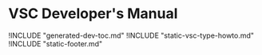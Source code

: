 # VSC Developer's Manual

!INCLUDE "generated-dev-toc.md"
!INCLUDE "static-vsc-type-howto.md"
!INCLUDE "static-footer.md"
